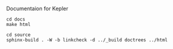 Documentaion for Kepler

```
cd docs
make html

cd source
sphinx-build . -W -b linkcheck -d ../_build doctrees ../html

```
